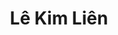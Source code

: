 ---
title: Lê Kim Liên
layout: hosohocsinh
birthday: '2003-05-18'
categories: hoso
fbcomments: true
tc: active
hs: active
avatar: kimlien.png
permalink: /hoso/kimlien.html
phone: 0971726518
address: Phủ Lý - Hà Nam
shortname: Kym Lyeen
facebook: kymlyeen
---